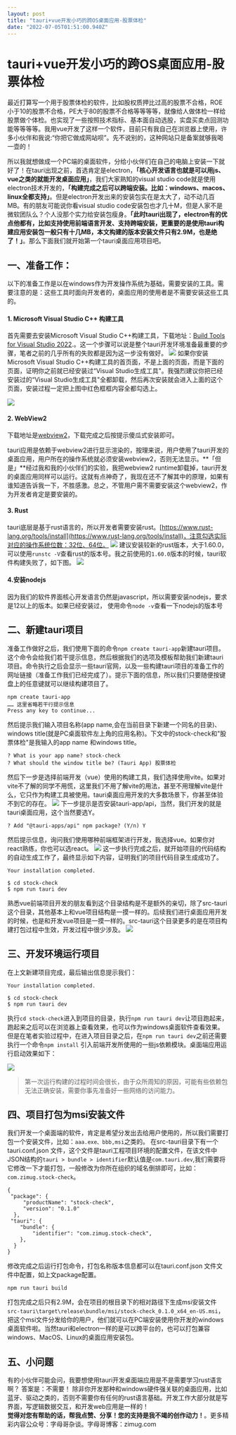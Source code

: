 ```yaml
---
layout: post
title: "tauri+vue开发小巧的跨OS桌面应用-股票体检"
date: "2022-07-05T01:51:00.940Z"
---
```

tauri+vue开发小巧的跨OS桌面应用-股票体检
==========================

最近打算写一个用于股票体检的软件，比如股权质押比过高的股票不合格，ROE小于10的股票不合格，PE大于80的股票不合格等等等等，就像给人做体检一样给股票做个体检。也实现了一些按照技术指标、基本面自动选股，实盘买卖点回测功能等等等等。我用vue开发了这样一个软件，目前只有我自己在浏览器上使用，许多小伙伴和我说:“你把它做成网站呗”。先不说别的，这种网站只是备案就够我喝一壶的！

所以我就想做成一个PC端的桌面软件，分给小伙伴们在自己的电脑上安装一下就好了！在tauri出现之前，首选肯定是electron，**「核心开发语言也就是可以用js、vue之类的就能开发桌面应用」**，我们大家熟知的visual studio code就是使用electron技术开发的，**「构建完成之后可以跨端安装。比如：windows、macos、linux全都支持」**。但是electron开发出来的安装包实在是太大了，动不动几百MB。有的朋友可能说你看visual studio code安装包也才几十M，但是人家不是微软团队么？个人没那个实力给安装包瘦身。**「此时tauri出现了，electron有的优点他都有，比如支持使用前端语言开发、支持跨端安装，更重要的是使用tauri构建应用安装包一般只有十几MB，本文构建的版本安装文件只有2.9M，也是绝了！」**。那么下面我们就开始第一个tauri桌面应用项目吧。

一、准备工作：
-------

以下的准备工作是以在windows作为开发操作系统为基础，需要安装的工具。需要注意的是：这些工具时面向开发者的，桌面应用的使用者是不需要安装这些工具的。

#### 1\. Microsoft Visual Studio C++ 构建工具

首先需要去安装Microsoft Visual Studio C++构建工具，下载地址：[Build Tools for Visual Studio 2022](https://visualstudio.microsoft.com/visual-cpp-build-tools/).。这一个步骤可以说是整个tauri开发环境准备最重要的步骤，笔者之前的几乎所有的失败都是因为这一步没有做好。 ![](https://img2022.cnblogs.com/other/1815316/202207/1815316-20220705063420254-1434537562.png) 如果你安装Microsoft Visual Studio C++构建工具的首页面，不是上面的页面，而是下面的页面，证明你之前就已经安装过“Visual Studio生成工具"。我强烈建议你把已经安装过的“Visual Studio生成工具"全都卸载，然后再次安装就会进入上面的这个页面，安装过程一定把上图中红色框框内容全都勾选上。

![](https://img2022.cnblogs.com/other/1815316/202207/1815316-20220705063421862-1042733951.png)

#### 2\. WebView2

下载地址是[webview2](https://msedge.sf.dl.delivery.mp.microsoft.com/filestreamingservice/files/c0dc2649-f48d-4793-8377-0b680eee23f5/MicrosoftEdgeWebview2Setup.exe)，下载完成之后按提示傻瓜式安装即可。

tauri应用是依赖于webview2进行显示渲染的，按理来说，用户使用了tauri开发的桌面应用，用户所在的操作系统就必须安装webview2，否则无法显示。**「但是」**经过我和我的小伙伴们的实验，我把webview2 runtime卸载掉，tauri开发的桌面应用同样可以运行。这就有点神奇了，我现在还不了解其中的原理，如果有谁知道告诉我一下，不胜感激。总之，不管用户需不需要安装这个webview2，作为开发者肯定是要安装的。

#### 3\. Rust

tauri底层是基于rust语言的，所以开发者需要安装rust。[https://www.rust-lang.org/tools/install](https://www.rust-lang.org/tools/install)，注意勾选实际对应的操作系统位数：32位、64位。 ![](https://img2022.cnblogs.com/other/1815316/202207/1815316-20220705063422191-470137009.png) 建议安装较新的rust版本，大于1.60.0，可以使用`runstc -V`查看rust的版本号。我之前使用的`1.60.0`版本的时候，tauri软件构建失败了，如下图。 ![](https://img2022.cnblogs.com/other/1815316/202207/1815316-20220705063422444-598484117.png)

#### 4.安装nodejs

因为我们的软件界面核心开发语言仍然是javascript，所以需要安装nodejs，要求是12以上的版本。如果已经安装过， 使用命令`node -v`查看一下nodejs的版本号

二、新建tauri项目
-----------

准备工作做好之后，我们使用下面的命令`npm create tauri-app`新建tauri项目。这个命令会给我们若干提示信息，然后根据我们的选项及模板帮助我们新建tauri项目。命令执行之后会显示一些tauri官网，以及一些构建tauri项目的准备工作的网址链接（准备工作我们已经完成了）。提示下面的信息，所以我们只要随便按键盘上的任意键就可以继续构建项目了。

    npm create tauri-app
    …… 这里省略若干行提示信息
    Press any key to continue...
    

然后提示我们输入项目名称(app name,会在当前目录下新建一个同名的目录)、windows title(就是PC桌面软件左上角的应用名称)。下文中的stock-check和"股票体检"是我输入的app name 和windows title。

    ? What is your app name? stock-check
    ? What should the window title be? (Tauri App) 股票体检
    

然后下一步是选择前端开发（vue）使用的构建工具，我们选择使用vite。如果对vite不了解的同学不用慌，这里我们不用了解vite的用法，甚至不用理解vite是什么，它只作为构建工具被使用。tauri桌面应用开发的大多数场景下，你甚至体验不到它的存在。 ![](https://img2022.cnblogs.com/other/1815316/202207/1815316-20220705063422661-1026041643.png) 下一步提示是否安装tauri-app/api，当然，我们开发的就是tauri桌面应用，这个当然要选Y。

    ? Add "@tauri-apps/api" npm package? (Y/n) Y
    

然后提示信息，询问我们使用哪种前端框架进行开发，我选择vue。如果你对react熟练，你也可以选react。 ![](https://img2022.cnblogs.com/other/1815316/202207/1815316-20220705063422917-2000240558.png) 这一步执行完成之后，就开始项目的代码结构的自动生成工作了，最终显示如下内容，证明我们的项目代码目录生成成功了。

    Your installation completed.
    
    $ cd stock-check
    $ npm run tauri dev
    

熟悉vue前端项目开发的朋友看到这个目录结构是不是额外的亲切，除了src-tauri这个目录，其他基本上和vue项目结构是一摸一样的。后续我们进行桌面应用开发的时候，也是和开发vue项目是一摸一样的。src-tauri这个目录更多的是在项目构建打包过程中生效，开发过程中很少涉及。 ![](https://img2022.cnblogs.com/other/1815316/202207/1815316-20220705063423141-891407817.png)

三、开发环境运行项目
----------

在上文新建项目完成，最后输出信息提示我们：

    Your installation completed.
    
    $ cd stock-check
    $ npm run tauri dev
    

执行`cd stock-check`进入到项目的目录，执行`npm run tauri dev`让项目跑起来，跑起来之后可以在浏览器上查看效果，也可以作为windows桌面软件查看效果。但是在笔者实验过程中，在进入项目目录之后，在`npm run tauri dev`之前还需要执行一个命令`npm install` 引入前端开发所使用的一些js依赖模块。桌面端应用运行启动效果如下：

![](https://img2022.cnblogs.com/other/1815316/202207/1815316-20220705063423432-1899587113.png)

> 第一次运行构建的过程时间会很长，由于众所周知的原因，可能有些依赖包无法正确安装，需要你事先准备好一些网络的访问能力。

四、项目打包为msi安装文件
--------------

我们开发一个桌面端的软件，肯定是希望分发出去给用户使用的，所以我们需要打包一个安装文件，比如：`aaa.exe、bbb,msi`之类的。 在src-tauri目录下有一个tauri.conf.json 文件，这个文件是tauri工程项目环境的配置文件，在该文件中JSON结构的`tauri > bundle > identifier`默认值是`com.tauri.dev`,我们需要将它修改一下才能打包，一般修改为你所在组织的域名倒排即可，比如：`com.zimug.stock-check`。

    {
     "package": {
         "productName": "stock-check",
         "version": "0.1.0"
      },
     "tauri": {
        "bundle": {
            "identifier": "com.zimug.stock-check",
        },
      }
    }
    

修改完成之后运行打包命令，打包名称版本信息都可以在tauri.conf.json 文件文件中配置，如上文package配置。

    npm run tauri build
    

打包完成之后只有2.9M，会在项目的根目录下的相对路径下生成msi安装文件`src-tauri\target\release\bundle/msi/stock-check_0.1.0_x64_en-US.msi`，把这个msi文件分发给你的用户，他们就可以在PC端安装使用你开发的windows桌面软件啦。当然tauri和electron一样的是可以跨平台的，也可以打包兼容windows、MacOS、Linux的桌面应用安装包。

五、小问题
-----

有的小伙伴可能会问，我要想使用tauri开发桌面端应用是不是需要学习rust语言啊？ 答案是：不需要！ 除非你开发那种和windows硬件强关联的桌面应用，比如蓝牙、驱动之类的，否则不需要你有任何的rust语言基础。开发工作大部分就是写界面，写逻辑数据交互，和开发web应用是一样的！  
**觉得对您有帮助的话，帮我点赞、分享！您的支持是我不竭的创作动力！**。更多精彩内容公众号：字母哥杂谈。字母哥博客：zimug.com